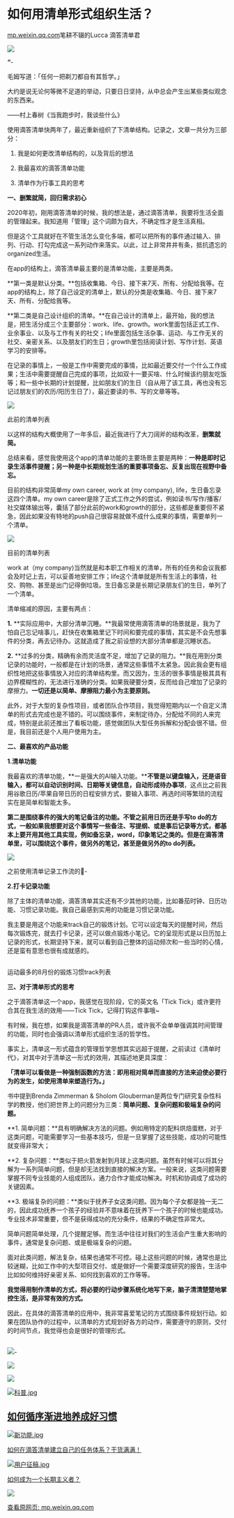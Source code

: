 # 如何用清单形式组织生活？

[mp.weixin.qq.com](https://mp.weixin.qq.com/s?__biz=MzAwNzQ5NDYxNA==&mid=2649906904&idx=1&sn=85728ccee61ace8ad7e12a5360626f45&chksm=837bb061b40c3977a8629ab4b65708d4a5d8b31eca21469448e708f63731379f2c462a9f7575&mpshare=1&scene=1&srcid=1202k84zvt83K2fuH1eupZvo&sharer_sharetime=1638377845336&sharer_shareid=b7c991d3cd23094f535ad602a652c37b#rd)笔耕不辍的Lucca 滴答清单君

![](https://cubox.pro/c/filters:no_upscale()?imageUrl=https%3A%2F%2Fmmbiz.qpic.cn%2Fmmbiz_gif%2FsQ3SUeibxTNQBHJRkicXKoficrn6Yic32iazsEg0aaicbXjOzf0q36wTJYESbNYvdJWv3Y2s4djsA5k5TB4vTWmkbNpQ%2F640%3Fwx_fmt%3Dgif%26tp%3Dgif%26wxfrom%3D5%26wx_lazy%3D1)

**“**-

毛姆写道：「任何一把剃刀都自有其哲学。」

大约是说无论何等微不足道的举动，只要日日坚持，从中总会产生出某些类似观念的东西来。

——村上春树《当我跑步时，我谈些什么》

使用滴答清单快两年了，最近重新组织了下清单结构。记录之，文章一共分为三部分：

1.  我是如何更改清单结构的，以及背后的想法
    
2.  我最喜欢的滴答清单功能
    
3.  清单作为行事工具的思考
    

**一、删繁就简，回归需求初心**

2020年初，刚用滴答清单的时候，我的想法是，通过滴答清单，我要将生活全面的管理起来。我知道用「管理」这个词颇为自大，不确定性才是生活真相。

但是这个工具就好在不管生活怎么变化多端，都可以把所有的事件通过输入、排列、行动、打勾完成这一系列动作来落实。以此，过上非常井井有条，抵抗遗忘的organized生活。

在app的结构上，滴答清单最主要的是清单功能，主要是两类。

**第一类是默认分类。**包括收集箱、今日、接下来7天、所有、分配给我等。在app的结构上，除了自己设定的清单上，默认的分类是收集箱、今日、接下来7天、所有、分配给我等。

**第二类是自己设计组织的清单。**在自己设计的清单上，最开始，我的想法是，把生活分成三个主要部分：work、life、growth。work里面包括正式工作、业余事业、以及与工作有关的社交；life里面包括生活杂事、运动、与工作无关的社交、亲密关系、以及朋友们的生日；growth里包括阅读计划、写作计划、英语学习的安排等。

在记录的事情上，一般是工作中需要完成的事情，比如最近要交付一个什么工作成果；生活中需要提醒自己完成的事项，比如双十一要买啥、什么时候该约朋友吃饭等；和一些中长期的计划提醒，比如朋友们的生日（自从用了该工具，再也没有忘记过朋友们的农历/阳历生日了），最近要读的书、写的文章等等。

![](https://cubox.pro/c/filters:no_upscale()?imageUrl=https%3A%2F%2Fmmbiz.qpic.cn%2Fmmbiz_jpg%2FhORWxpDF3tZjhzRIOy1X8rrW3Ricc5TYa3Caspn6P0LJkkFcLlOrePibL8EIfD0dBTEaHG0xWAYtFP9yLMdb8WeA%2F640%3Fwx_fmt%3Djpeg%26tp%3Djpeg%26wxfrom%3D5%26wx_lazy%3D1%26wx_co%3D1)

此前的清单列表

以这样的结构大概使用了一年多后，最近我进行了大刀阔斧的结构改革，**删繁就简。**

总结来看，感觉我使用这个app的清单功能的主要场景主要是两种：**一种是即时记录生活事件提醒；另一种是中长期规划生活的重要事项备忘、反复出现在视野中备忘。**

目前的结构非常简单my own career, work at (my company), life，生日备忘录这四个清单。my own career是除了正式工作之外的尝试，例如读书/写作/播客/社交媒体输出等，囊括了部分此前的work和growth的部分，这些都是重要但不紧急，因此如果没有特地的push自己很容易就做不成什么成果的事情，需要单列一个清单。

**![](https://cubox.pro/c/filters:no_upscale()?imageUrl=https%3A%2F%2Fmmbiz.qpic.cn%2Fmmbiz_jpg%2FhORWxpDF3tZjhzRIOy1X8rrW3Ricc5TYaiartHK7NV77QuN6LCM30SzW56ic5oq2kgNrTrKrGbKd4UUJQcrJSzp7Q%2F640%3Fwx_fmt%3Djpeg%26tp%3Djpeg%26wxfrom%3D5%26wx_lazy%3D1%26wx_co%3D1)**

目前的清单列表

work at（my company)当然就是和本职工作相关的清单，所有的任务和会议我都会及时记上去，可以妥善地安排工作；life这个清单就是所有生活上的事情，社交、购物、甚至是出门记得倒垃圾。生日备忘录是长期记录朋友们的生日，单列了一个清单。

清单缩减的原因，主要有两点：

**1.** **实际应用中，大部分清单沉睡。**我最常使用滴答清单的场景就是，我为了怕自己忘记啥事儿，赶快在收集箱里记下时间和要完成的事情，其实是不会先想事件的分类，再去记待办。这就造成了我之前设想的大部分清单都是沉睡状态。

**2.** **过多的分类，精确有余而灵活度不足，增加了记录的阻力。**我在用到分类记录的功能时，一般都是在计划的场景，通常这些事情不太紧急。因此我会更有组织性地把这些事情放入对应的清单结构里。而又因为，生活的很多事情是极其具有边界模糊性的，无法进行准确的分类。如果我硬要分类，反而给自己增加了记录的摩擦力。**一切还是以简单、摩擦阻力最小为主要原则。**

此外，对于大型的复杂性项目，或者团队合作项目，我觉得短期内以一个自定义清单的形式去完成也是不错的。可以围绕事件，来制定待办，分配给不同的人来完成，特别是此前还推出了看板功能，感觉做团队大型任务拆解和分配会很不错。但是，我目前还是个人用户使用为主。

**二、最喜欢的产品功能**

**1.清单功能**

我最喜欢的清单功能，**一是强大的AI输入功能。****不管是以键盘输入，还是语音输入，都可以自动识别时间、日期等关键信息，自动形成待办事项**，这点比之前我用谷歌日历/苹果自带日历的日程安排方式，要输入事项、再选时间等繁琐的流程实在是简单和智能太多。

**第二是围绕事件的强大的笔记备注的功能。**不管之前用日历还是手写to do的方式，一般如果我想要对这个事情写一些备注、写提纲、或是事后记录等方式，都基本上要开用其他工具实现，例如备忘录，word，印象笔记之类的。但是**在滴答清单里，可以围绕这个事件，做另外的笔记，甚至是做另外的to do列表。**

![](https://cubox.pro/c/filters:no_upscale()?imageUrl=https%3A%2F%2Fmmbiz.qpic.cn%2Fmmbiz_png%2FhORWxpDF3tZjhzRIOy1X8rrW3Ricc5TYagAvXRc982FkU270anMl0fvcrpp6NgCEtDZicDcob2BQGQYdJySQRtCA%2F640%3Fwx_fmt%3Dpng%26tp%3Dpng%26wxfrom%3D5%26wx_lazy%3D1%26wx_co%3D1)

之前使用清单记录工作流的🌰-

**2.打卡记录功能**

除了主体的清单功能，滴答清单其实还有不少其他的功能，比如番茄时钟、日历功能、习惯记录功能。我自己最感到实用的功能是习惯记录功能。

我主要是用这个功能来track自己的锻炼计划。它可以设定每天的提醒时间，然后每次锻炼完，就去打卡记录，还可以做点锻炼小笔记。它的呈现形式是以日历加上记录的形式，长期坚持下来，就可以看到自己整体的运动频次和一些当时的心情，还是蛮有意思也很有成就感的。

![图片](data:image/gif;base64,iVBORw0KGgoAAAANSUhEUgAAAAEAAAABCAYAAAAfFcSJAAAADUlEQVQImWNgYGBgAAAABQABh6FO1AAAAABJRU5ErkJggg==)

运动最多的8月份的锻炼习惯track列表

**三、对于清单形式的思考**

之于滴答清单这一个app，我感觉在现阶段，它的英文名「Tick Tick」或许更符合其在我生活的效用——Tick Tick，记得打钩这件事哦~

有时候，我在想，如果我是滴答清单的PR人员，或许我不会单单强调其时间管理的功能，同时也会强调以清单形式组织生活的哲学性。

事实上，清单这一形式蕴含的管理哲学思想其实远超于提醒，之前读过《清单时代》，对其中对于清单这一形式的效用，其描述地更具深度：

**「清单可以看做是一种强制函数的方法：即用相对简单而直接的方法来迫使必要行为的发生，如使用清单来塑造行为。」**

书中提到Brenda Zimmerman & Sholom Glouberman是两位专门研究复杂性科学的教授，他们把世界上的问题分为三类：**简单问题、复杂问题和极端复杂的问题。**

**1\. 简单问题：**具有明确解决方法的问题。例如用特定的配料烘焙蛋糕，对于这类问题，可能需要学习一些基本技巧，但是一旦掌握了这些技能，成功的可能性就变得非常大；

**2\. 复杂问题：**类似于把火箭发射到月球上这类问题。虽然有时候可以将其分解为一系列简单问题，但是却无法找到直接的解决方案。一般来说，这类问题需要掌握不同专业技能的人组成团队，通力合作才能成功解决。时机和协调成了成功的关键因素。

**3\. 极端复杂的问题：**类似于抚养子女这类问题。因为每个子女都是独一无二的，因此成功抚养一个孩子的经验并不意味着在抚养下一个孩子的时候也能成功。专业技术非常重要，但不是获得成功的充分条件，结果的不确定性非常大。

简单问题简单处理，几个提醒足够。而生活中往往对我们的生活会产生重大影响的事件，通常是复杂问题、或是极端复杂的问题。

面对此类问题，解法复杂，结果也通常不可控。碰上这些问题的时候，通常也是比较迷糊，比如工作中的大型项目交付、或是做好一个需要深度研究的报告，生活中比如如何维持好亲密关系、如何找到喜欢的工作等等。

**我觉得用制作清单的方式，将必要的行动步骤系统化地写下来，脑子清清楚楚地掌控生活，是非常有效的方式。**

因此，在具体的滴答清单的应用中，我非常喜爱笔记的方式围绕事件规划行动。如果在团队协作的过程中，以清单的方式规划好各方的动作，需要遵守的原则，交付的时间节点，我觉得也会是很好的管理形式。

![图片](data:image/gif;base64,iVBORw0KGgoAAAANSUhEUgAAAAEAAAABCAYAAAAfFcSJAAAADUlEQVQImWNgYGBgAAAABQABh6FO1AAAAABJRU5ErkJggg==)

![](https://cubox.pro/c/filters:no_upscale()?imageUrl=https%3A%2F%2Fmmbiz.qpic.cn%2Fmmbiz_png%2FsQ3SUeibxTNTOnysElIF4TfFUmYaPicUBW8dIiaMVdrmRX9YbhwvaLTImSOCsTNtEl43icRgyoHzUraTfvm276ibMHg%2F640%3Fwx_fmt%3Dpng%26tp%3Dpng%26wxfrom%3D5%26wx_lazy%3D1%26wx_co%3D1)-

![](https://cubox.pro/c/filters:no_upscale()?imageUrl=https%3A%2F%2Fmmbiz.qpic.cn%2Fmmbiz_png%2FsQ3SUeibxTNR6HRIJjQYx6x8AVkb1TM0Z37ubQIoDfNXKGPFE7rs1t3Fg91uc3QibbFDPPGsia8KXU8RfcciabTErg%2F640%3Fwx_fmt%3Dpng%26tp%3Dpng%26wxfrom%3D5%26wx_lazy%3D1%26wx_co%3D1)

![](https://cubox.pro/c/filters:no_upscale()?imageUrl=https%3A%2F%2Fmmbiz.qpic.cn%2Fmmbiz_png%2FsQ3SUeibxTNTOnysElIF4TfFUmYaPicUBWFAYJGjoXhT7XLDaWibtXCks0aI527kms8FDzfZSAjC7WTbGqTGST0ew%2F640%3Fwx_fmt%3Dpng%26tp%3Dpng%26wxfrom%3D5%26wx_lazy%3D1%26wx_co%3D1)

[![](https://cubox.pro/c/filters:no_upscale()?imageUrl=https%3A%2F%2Fmmbiz.qpic.cn%2Fmmbiz_jpg%2FsQ3SUeibxTNRX9mtbCXI9YxtQvHdqLFqMbazq4QdogSueTYicgJwZXZeTn8fF4y8Awyl8qonicrR8bapbicVw44icOg%2F640%3Fwx_fmt%3Djpeg%26tp%3Djpeg%26wxfrom%3D5%26wx_lazy%3D1%26wx_co%3D1 "科普.jpg")](http://mp.weixin.qq.com/s?__biz=MzAwNzQ5NDYxNA==&mid=2649904618&idx=1&sn=6faa1b5924cfb5d430481a906681e732&chksm=837bbb53b40c32453f67a540f415df183f56d4f3889e7cce5e60962937b80e42520df19f89e1&scene=21#wechat_redirect)

## [如何循序渐进地养成好习惯](http://mp.weixin.qq.com/s?__biz=MzAwNzQ5NDYxNA==&mid=2649906856&idx=1&sn=9083e2ece034596b2082580bff4f99e8&chksm=837bb011b40c39078adaed989ec2303584f3345db7bd09ebe9c69b413006ae92e91239d72aee&scene=21#wechat_redirect)

[![](https://cubox.pro/c/filters:no_upscale()?imageUrl=https%3A%2F%2Fmmbiz.qpic.cn%2Fmmbiz_jpg%2FsQ3SUeibxTNRX9mtbCXI9YxtQvHdqLFqMgKnZZrrcIHyCEGRycGbOHXic5Wiahe98MTp7uQyI5jMtz5tFNxFEtmibQ%2F640%3Fwx_fmt%3Djpeg%26tp%3Djpeg%26wxfrom%3D5%26wx_lazy%3D1%26wx_co%3D1 "新功能.jpg")](http://mp.weixin.qq.com/s?__biz=MzAwNzQ5NDYxNA==&mid=2649904584&idx=1&sn=ac87c1cb836d11853f04904d6fcd0988&chksm=837bbb71b40c3267ea503845a0deb67184442c6a05a664e9eb7c7c95e1c65a27b7b42ffebf56&scene=21#wechat_redirect)

[如何在滴答清单建立自己的任务体系？干货满满！](http://mp.weixin.qq.com/s?__biz=MzAwNzQ5NDYxNA==&mid=2649906797&idx=1&sn=2526e71523767ba16eda49ad6113e3ae&chksm=837bb0d4b40c39c278ec20d813a7534fa762c7750d5f8650d05770c22e1fe0012b569d05caa1&scene=21#wechat_redirect)

[![](https://cubox.pro/c/filters:no_upscale()?imageUrl=https%3A%2F%2Fmmbiz.qpic.cn%2Fmmbiz_jpg%2FsQ3SUeibxTNRX9mtbCXI9YxtQvHdqLFqMyr5eoQkAPc96w0N730nl5czRTvNsCoWC8QGJWbmEQEwtOIyZ9OEkibQ%2F640%3Fwx_fmt%3Djpeg%26tp%3Djpeg%26wxfrom%3D5%26wx_lazy%3D1%26wx_co%3D1 "用户征稿.jpg")](http://mp.weixin.qq.com/s?__biz=MzAwNzQ5NDYxNA==&mid=2649904312&idx=1&sn=162ca68c29b2562315004781e593cbf4&chksm=837bba01b40c3317b45ab7a03eb0bb627a554fd4ff6bb707bcf5f91b96449f0af88c945f54ce&scene=21#wechat_redirect)

[如何成为一个长期主义者？](http://mp.weixin.qq.com/s?__biz=MzAwNzQ5NDYxNA==&mid=2649906813&idx=1&sn=7052a486d351e1bdabd5d1b46e51982d&chksm=837bb0c4b40c39d2f719a6f7152313a2d1e40b34cc5ed0c4f2acd6af414942c5f6e6412918b7&scene=21#wechat_redirect)

![](https://cubox.pro/c/filters:no_upscale()?imageUrl=https%3A%2F%2Fmmbiz.qpic.cn%2Fmmbiz_png%2FsQ3SUeibxTNQIh7rsD0FZcYY0YibYEEdD7XFCypMPfAicfacumERib5jYwCUqVO6S2RjkiaY5FOkVTCs8jjgRfCHONQ%2F640%3Fwx_fmt%3Dpng%26tp%3Dpng%26wxfrom%3D5%26wx_lazy%3D1%26wx_co%3D1)

[查看原网页: mp.weixin.qq.com](https://mp.weixin.qq.com/s?__biz=MzAwNzQ5NDYxNA==&mid=2649906904&idx=1&sn=85728ccee61ace8ad7e12a5360626f45&chksm=837bb061b40c3977a8629ab4b65708d4a5d8b31eca21469448e708f63731379f2c462a9f7575&mpshare=1&scene=1&srcid=1202k84zvt83K2fuH1eupZvo&sharer_sharetime=1638377845336&sharer_shareid=b7c991d3cd23094f535ad602a652c37b#rd)